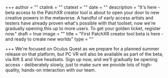 +++
author = ""
ctalink = ""
ctatext = ""
date = ""
description = "It's here - beta access to the PatchXR creator tool is about to open your door to new creative powers in the metaverse. A handful of early access artists and testers have already proven what's possible with that toolset; now we're gradually opening this up to more users. To get your golden ticket, register now."
draft = true
image = ""
title = "First PatchXR creator tool beta is here - and ready to create new worlds"
type = ""

+++
We're focused on Oculus Quest as we prepare for a planned summer release on that platform, but PC VR will also be available as part of the beta, via Rift S and Vive headsets. Sign up now, and we'll gradually be opening access - deliberately slowly, just to make sure we provide lots of high-quality, hands-on interaction with our team.